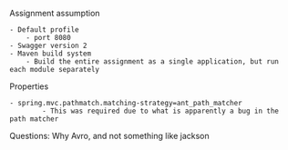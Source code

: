 Assignment assumption

	- Default profile
        - port 8080
    - Swagger version 2
    - Maven build system
        - Build the entire assignment as a single application, but run each module separately

Properties

    - spring.mvc.pathmatch.matching-strategy=ant_path_matcher
            - This was required due to what is apparently a bug in the path matcher


Questions:
    Why Avro, and not something like jackson